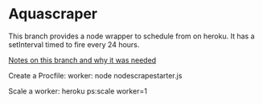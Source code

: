 # Aquascraper

This branch provides a node wrapper to schedule from on heroku. It has a setInterval timed to fire every 24 hours.

[Notes on this branch and why it was needed](https://medium.com/@Tnodes/deploying-my-javascript-scraper-finally-cf13f3a80969)

Create a Procfile:
worker: node nodescrapestarter.js

Scale a worker:
heroku ps:scale worker=1


